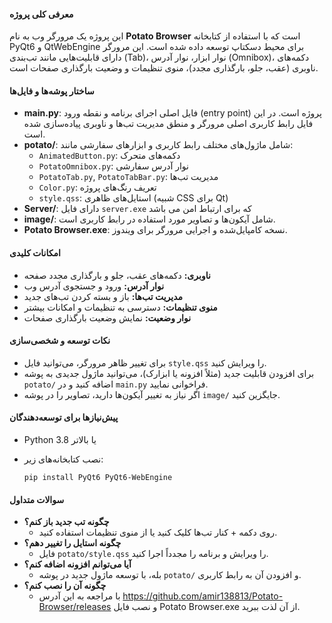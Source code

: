 #### معرفی کلی پروژه

این پروژه یک مرورگر وب به نام **Potato Browser** است که با استفاده از کتابخانه PyQt6 و QtWebEngine برای محیط دسکتاپ توسعه داده شده است. این مرورگر دارای قابلیت‌هایی مانند تب‌بندی (Tab)، نوار ابزار، نوار آدرس (Omnibox)، دکمه‌های ناوبری (عقب، جلو، بارگذاری مجدد)، منوی تنظیمات و وضعیت بارگذاری صفحات است.

#### ساختار پوشه‌ها و فایل‌ها

- **main.py**: فایل اصلی اجرای برنامه و نقطه ورود (entry point) پروژه است. در این فایل رابط کاربری اصلی مرورگر و منطق مدیریت تب‌ها و ناوبری پیاده‌سازی شده است.
- **potato/**: شامل ماژول‌های مختلف رابط کاربری و ابزارهای سفارشی مانند:
  - `AnimatedButton.py`: دکمه‌های متحرک
  - `PotatoOmnibox.py`: نوار آدرس سفارشی
  - `PotatoTab.py`, `PotatoTabBar.py`: مدیریت تب‌ها
  - `Color.py`: تعریف رنگ‌های پروژه
  - `style.qss`: استایل‌های ظاهری (شبیه CSS برای Qt)
- **Server/**: دارای فایل `server.exe` که برای ارتباط امن می باشد
- **image/**: شامل آیکون‌ها و تصاویر مورد استفاده در رابط کاربری است.
- **Potato Browser.exe**: نسخه کامپایل‌شده و اجرایی مرورگر برای ویندوز.

#### امکانات کلیدی

- **ناوبری:** دکمه‌های عقب، جلو و بارگذاری مجدد صفحه
- **نوار آدرس:** ورود و جستجوی آدرس وب
- **مدیریت تب‌ها:** باز و بسته کردن تب‌های جدید
- **منوی تنظیمات:** دسترسی به تنظیمات و امکانات بیشتر
- **نوار وضعیت:** نمایش وضعیت بارگذاری صفحات

#### نکات توسعه و شخصی‌سازی

- برای تغییر ظاهر مرورگر، می‌توانید فایل `style.qss` را ویرایش کنید.
- برای افزودن قابلیت جدید (مثلاً افزونه یا ابزارک)، می‌توانید ماژول جدیدی به پوشه `potato/` اضافه کنید و در `main.py` فراخوانی نمایید.
- اگر نیاز به تغییر آیکون‌ها دارید، تصاویر را در پوشه `image/` جایگزین کنید.

#### پیش‌نیازها برای توسعه‌دهندگان

- Python 3.8 یا بالاتر
- نصب کتابخانه‌های زیر:

  ```
  pip install PyQt6 PyQt6-WebEngine
  ```

#### سوالات متداول

- **چگونه تب جدید باز کنم؟**
  - روی دکمه + کنار تب‌ها کلیک کنید یا از منوی تنظیمات استفاده کنید.
- **چگونه استایل را تغییر دهم؟**
  - فایل `potato/style.qss` را ویرایش و برنامه را مجدداً اجرا کنید.
- **آیا می‌توانم افزونه اضافه کنم؟**
  - بله، با توسعه ماژول جدید در پوشه `potato/` و افزودن آن به رابط کاربری.
- **چگونه آن را نصب کنم؟**
  - با مراجعه به این آدرس https://github.com/amir138813/Potato-Browser/releases و نصب فایل Potato Browser.exe از آن لذت ببرید.
